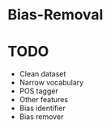 # Bias-Removal


# TODO
* Clean dataset
* Narrow vocabulary
* POS tagger
* Other features
* Bias identifier
* Bias remover

